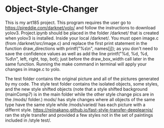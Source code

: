 # Object-Style-Changer

This is my art185 project. This program requires the user go to https://pjreddie.com/darknet/yolo/ and follow the instructions to download yolov3. Project.ipynb should be placed in the folder /darknet/ that is created when yolov3 is installed. Inside your local /darknet/. You must open image.c (from /darknet/src/image.c) and replace the first print statement in the function draw_directions with printf("%s\n", names[j]); as you don't need to save the confidence values as well as add the line printf("%d, %d, %d, %d\n", left, right, top, bot); just before the draw_box_width call later in the same function. Running the make command in terminal will apply your changes in image.c to yolo.

The test folder contains the original picture and all of the pictures generated by my code. The style test folder contains the isolated objects, some styles, and the new style shifted objects (note that a style shifted background (mainComp7) is in the main folder while the other style change pics are in the /mods/ folder.) mods/ has style changes where all objects of the same type have the same style while /mods/varied/ has each picture with a differnt style. https://reiinakano.github.io/fast-style-transfer-deeplearnjs/ ran the style transfer and provided a few styles not in the set of paintings included in /style test/.
